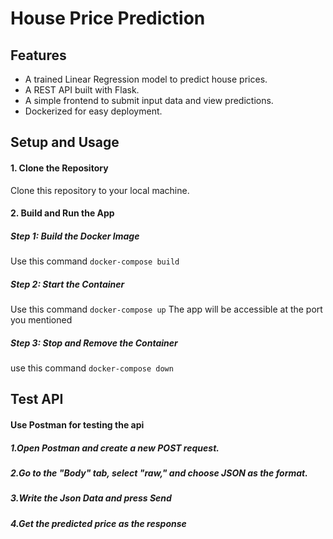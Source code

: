 # House Price Prediction

## Features
- A trained Linear Regression model to predict house prices.
- A REST API built with Flask.
- A simple frontend to submit input data and view predictions.
- Dockerized for easy deployment.

## Setup and Usage

#### 1. Clone the Repository
Clone this repository to your local machine.

#### 2. Build and Run the App

##### Step 1: Build the Docker Image
Use this command `docker-compose build`

##### Step 2: Start the Container
Use this command `docker-compose up`
The app will be accessible at the port you mentioned

##### Step 3: Stop and Remove the Container
use this command `docker-compose down`

## Test API
#### Use Postman for testing the api
##### 1.Open Postman and create a new POST request.
##### 2.Go to the "Body" tab, select "raw," and choose JSON as the format.
##### 3.Write the Json Data and press Send
##### 4.Get the predicted price as the response 
